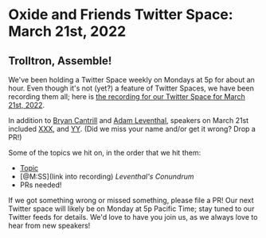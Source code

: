 # Oxide and Friends Twitter Space: March 21st, 2022

## Trolltron, Assemble!

We've been holding a Twitter Space weekly on Mondays at 5p for about an hour.
Even though it's not (yet?) a feature of Twitter Spaces, we have been
recording them all; here is
[the recording for our Twitter Space for March 21st, 2022](https://youtu.be/WrEef_bsWas).

In addition to
[Bryan Cantrill](https://twitter.com/bcantrill) and
[Adam Leventhal](https://twitter.com/ahl),
speakers on March 21st included
[XXX](),
and [YY]().
(Did we miss your name and/or get it wrong? Drop a PR!)

Some of the topics we hit on, in the order that we hit them:

- [Topic](link)
- [@M:SS](link into recording)
  *Leventhal's Conundrum*
- PRs needed!

If we got something wrong or missed something, please file a PR!
Our next Twitter space will likely be on Monday at 5p Pacific Time; stay tuned
to our Twitter feeds for details.  We'd love to have you join us, as we
always love to hear from new speakers!

